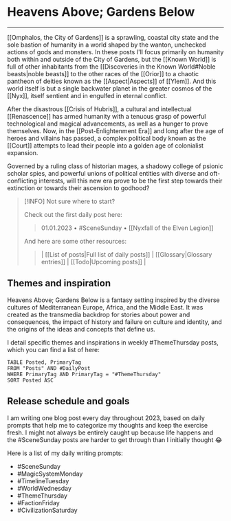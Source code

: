 # Heavens Above; Gardens Below

---

[[Omphalos, the City of Gardens]] is a sprawling, coastal city state and the sole bastion of humanity in a world shaped by the wanton, unchecked actions of gods and monsters. In these posts I'll focus primarily on humanity both within and outside of the City of Gardens, but the [[Known World]] is full of other inhabitants from the [[Discoveries in the Known World#Noble beasts|noble beasts]] to the other races of the [[Orior]] to a chaotic pantheon of deities known as the [[Aspect|Aspects]] of [[Ylem]]. And this world itself is but a single backwater planet in the greater cosmos of the [[Nyx]], itself sentient and in engulfed in eternal conflict.

After the disastrous [[Crisis of Hubris]], a cultural and intellectual [[Renascence]] has armed humanity with a tenuous grasp of powerful technological and magical advancements, as well as a hunger to prove themselves. Now, in the [[Post-Enlightenment Era]] and long after the age of heroes and villains has passed, a complex political body known as the [[Court]] attempts to lead their people into a golden age of colonialist expansion.

Governed by a ruling class of historian mages, a shadowy college of psionic scholar spies, and powerful unions of political entities with diverse and oft-conflicting interests, will this new era prove to be the first step towards their extinction or towards their ascension to godhood?

> [!INFO] Not sure where to start?
> 
> Check out the first daily post here:
> 
>>01.01.2023 • #SceneSunday • [[Nyxfall of the Elven Legion]]
>
>And here are some other resources:
>>| [[List of posts|Full list of daily posts]] | [[Glossary|Glossary entries]] | [[Todo|Upcoming posts]] |

## Themes and inspiration

Heavens Above; Gardens Below is a fantasy setting inspired by the diverse cultures of Mediterranean Europe, Africa, and the Middle East. It was created as the transmedia backdrop for stories about power and consequences, the impact of history and failure on culture and identity, and the origins of the ideas and concepts that define us.

I detail specific themes and inspirations in weekly #ThemeThursday posts, which you can find a list of here:
```dataview
TABLE Posted, PrimaryTag
FROM "Posts" AND #DailyPost
WHERE PrimaryTag AND PrimaryTag = "#ThemeThursday"
SORT Posted ASC
```

## Release schedule and goals

I am writing one blog post every day throughout 2023, based on daily prompts that help me to categorize my thoughts and keep the exercise fresh. I might not always be entirely caught up because life happens and the #SceneSunday posts are harder to get through than I initially thought 😂 

Here is a list of my daily writing prompts:
- #SceneSunday 
- #MagicSystemMonday 
- #TimelineTuesday 
- #WorldWednesday 
- #ThemeThursday 
- #FactionFriday 
- #CivilizationSaturday 